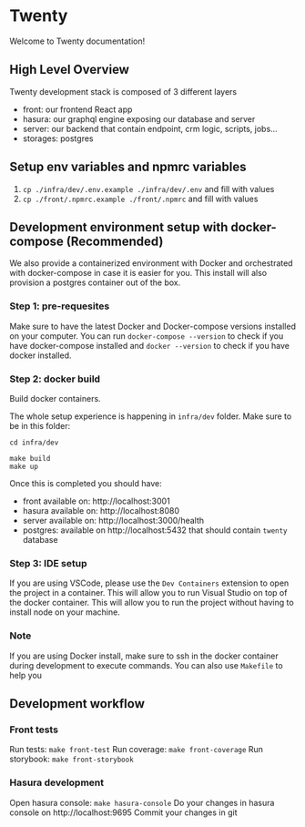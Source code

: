 # Twenty

Welcome to Twenty documentation!

## High Level Overview

Twenty development stack is composed of 3 different layers

- front: our frontend React app
- hasura: our graphql engine exposing our database and server
- server: our backend that contain endpoint, crm logic, scripts, jobs...
- storages: postgres

## Setup env variables and npmrc variables

1. `cp ./infra/dev/.env.example ./infra/dev/.env` and fill with values
2. `cp ./front/.npmrc.example ./front/.npmrc` and fill with values

## Development environment setup with docker-compose (Recommended)

We also provide a containerized environment with Docker and orchestrated with docker-compose in case it is easier for you. This install will also provision a postgres container out of the box.

### Step 1: pre-requesites

Make sure to have the latest Docker and Docker-compose versions installed on your computer. You can run `docker-compose --version` to check if you have docker-compose installed and `docker --version` to check if you have docker installed.

### Step 2: docker build

Build docker containers.

The whole setup experience is happening in `infra/dev` folder. Make sure to be in this folder:

```
cd infra/dev
```

```
make build
make up
```

Once this is completed you should have:

- front available on: http://localhost:3001
- hasura available on: http://localhost:8080
- server available on: http://localhost:3000/health
- postgres: available on http://localhost:5432 that should contain `twenty` database

### Step 3: IDE setup

If you are using VSCode, please use the `Dev Containers` extension to open the project in a container. This will allow you to run Visual Studio on top of the docker container. This will allow you to run the project without having to install node on your machine.

### Note

If you are using Docker install, make sure to ssh in the docker container during development to execute commands. You can also use `Makefile` to help you

## Development workflow

### Front tests

Run tests: `make front-test`
Run coverage: `make front-coverage`
Run storybook: `make front-storybook`

### Hasura development

Open hasura console: `make hasura-console`
Do your changes in hasura console on http://localhost:9695
Commit your changes in git
